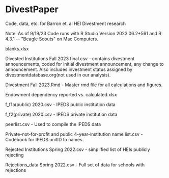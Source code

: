 # DivestPaper
Code, data, etc. for Barron et. al HEI Divestment research

Note: As of 9/19/23 Code runs with R Studio Version 2023.06.2+561 and R  4.3.1 -- "Beagle Scouts" on Mac Computers.

blanks.xlsx

Divested Institutions Fall 2023 final.csv - contains divestment announcements, coded for initial divestment announcement, any change to announcement. Also includes investment status assigned by divestmentdatabase.org(not used in our analysis).

Divestment Fall 2023.Rmd - Master rmd file for all calculations and figures.

Endowment dependency reported vs. calculated.xlsx

f_f1a(public) 2020.csv - IPEDS public institution data

f_f2(private) 2020.csv - IPEDS private institution data

peerlist.csv - Used to compile the IPEDS data

Private-not-for-profit and public 4-year-institution name list.csv - Codebook for IPEDS unitID to names.

Rejected Institutions Spring 2022.csv - simplified list of HEIs publicly rejecting

Rejections_data Spring 2022.csv - Full set of data for schools with rejections
